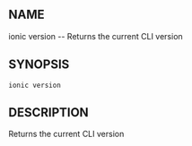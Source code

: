 
## NAME
ionic version -- Returns the current CLI version
  
## SYNOPSIS
    ionic version 
  
## DESCRIPTION
Returns the current CLI version






